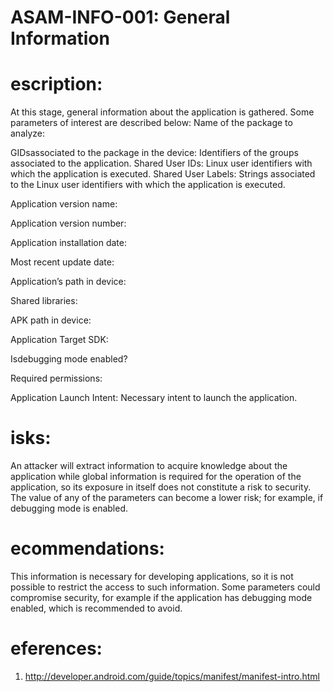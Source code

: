 
# ASAM-INFO-001: General Information

#  escription:


At this stage, general information about the application is gathered. Some parameters of interest are described below:
Name of the package to analyze:


GIDsassociated to the package in the device: Identifiers of the groups associated to the application.
Shared User IDs: Linux user identifiers with which the application is executed.
Shared User Labels: Strings associated to the Linux user identifiers with which the application is executed.

Application version name:

Application version number:

Application installation date:

Most recent update date:

Application’s path in device:

Shared libraries:

APK path in device:

Application Target SDK:

Isdebugging mode enabled?

Required permissions:

Application Launch Intent: Necessary intent to launch the application.

#  isks:
An attacker will extract information to acquire knowledge about the application while global information is required for the operation of the application, so its exposure in itself does not constitute a risk to security. The value of any of the parameters can become a lower risk; for example, if debugging mode is enabled.

#  ecommendations:
This information is necessary for developing applications, so it is not possible to restrict the access to such information. Some parameters could compromise security, for example if the application has debugging mode enabled, which is recommended to avoid.

 

#  eferences:
1. http://developer.android.com/guide/topics/manifest/manifest-intro.html
